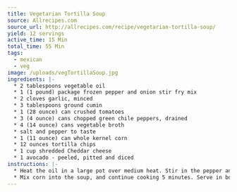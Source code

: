 ```yaml
---
title: Vegetarian Tortilla Soup
source: Allrecipes.com
source_url: http://allrecipes.com/recipe/vegetarian-tortilla-soup/
yield: 12 servings
active_time: 15 Min
total_time: 55 Min
tags: 
  - mexican
  - veg
image: /uploads/vegTortillaSoup.jpg
ingredients: |-
  * 2 tablespoons vegetable oil 
  * 1 (1 pound) package frozen pepper and onion stir fry mix 
  * 2 cloves garlic, minced 
  * 3 tablespoons ground cumin 
  * 1 (28 ounce) can crushed tomatoes 
  * 3 (4 ounce) cans chopped green chile peppers, drained 
  * 4 (14 ounce) cans vegetable broth 
  * salt and pepper to taste 
  * 1 (11 ounce) can whole kernel corn 
  * 12 ounces tortilla chips 
  * 1 cup shredded Cheddar cheese 
  * 1 avocado - peeled, pitted and diced 
instructions: |-
  * Heat the oil in a large pot over medium heat. Stir in the pepper and onion stir fry mix, garlic, and cumin, and cook 5 minutes, until vegetables are tender. Mix in the tomatoes and chile peppers. Pour in the broth, and season with salt and pepper. Bring to a boil, reduce heat to low, and simmer 30 minutes. 
  * Mix corn into the soup, and continue cooking 5 minutes. Serve in bowls over equal amounts of tortilla chips. Top with cheese and avocado. 
---
```

